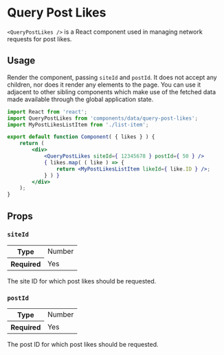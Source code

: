 # Query Post Likes

`<QueryPostLikes />` is a React component used in managing network requests for post likes.

## Usage

Render the component, passing `siteId` and `postId`. It does not accept any children, nor does it render any elements to the page. You can use it adjacent to other sibling components which make use of the fetched data made available through the global application state.

```jsx
import React from 'react';
import QueryPostLikes from 'components/data/query-post-likes';
import MyPostLikesListItem from './list-item';

export default function Component( { likes } ) {
	return (
		<div>
			<QueryPostLikes siteId={ 12345678 } postId={ 50 } />
			{ likes.map( ( like ) => {
				return <MyPostLikesListItem likeId={ like.ID } />;
			} ) }
		</div>
	);
}
```

## Props

### `siteId`

<table>
	<tr><th>Type</th><td>Number</td></tr>
	<tr><th>Required</th><td>Yes</td></tr>
</table>

The site ID for which post likes should be requested.

### `postId`

<table>
	<tr><th>Type</th><td>Number</td></tr>
	<tr><th>Required</th><td>Yes</td></tr>
</table>

The post ID for which post likes should be requested.
